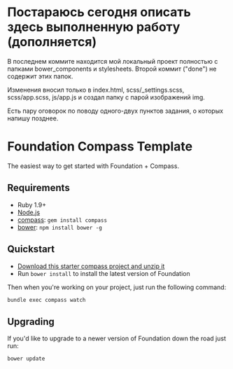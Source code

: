 # Постараюсь сегодня описать здесь выполненную работу (дополняется)
В последнем коммите находится мой локальный проект полностью с папками bower_components и stylesheets. Второй коммит ("done") не содержит этих папок.

Изменения вносил только в index.html, scss/_settings.scss, scss/app.scss, js/app.js и создал папку с парой изображений img.

Есть пару оговорок по поводу одного-двух пунктов задания, о которых напишу позднее.

# Foundation Compass Template

The easiest way to get started with Foundation + Compass.

## Requirements

  * Ruby 1.9+
  * [Node.js](http://nodejs.org)
  * [compass](http://compass-style.org/): `gem install compass`
  * [bower](http://bower.io): `npm install bower -g`

## Quickstart

  * [Download this starter compass project and unzip it](https://github.com/zurb/foundation-compass-template/archive/master.zip)
  * Run `bower install` to install the latest version of Foundation
  
Then when you're working on your project, just run the following command:

```bash
bundle exec compass watch
```

## Upgrading

If you'd like to upgrade to a newer version of Foundation down the road just run:

```bash
bower update
```

